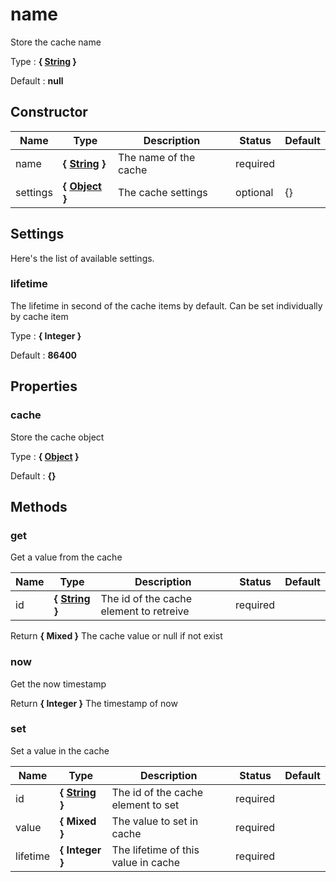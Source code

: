 # name

Store the cache name

Type : **{ [String](https://developer.mozilla.org/fr/docs/Web/JavaScript/Reference/Objets_globaux/String) }**

Default : **null**


## Constructor


Name  |  Type  |  Description  |  Status  |  Default
------------  |  ------------  |  ------------  |  ------------  |  ------------
name  |  **{ [String](https://developer.mozilla.org/fr/docs/Web/JavaScript/Reference/Objets_globaux/String) }**  |  The name of the cache  |  required  |
settings  |  **{ [Object](https://developer.mozilla.org/fr/docs/Web/JavaScript/Reference/Objets_globaux/Object) }**  |  The cache settings  |  optional  |  {}




## Settings

Here's the list of available settings.

### lifetime

The lifetime in second of the cache items by default. Can be set individually by cache item

Type : **{ Integer }**

Default : **86400**


## Properties


### cache

Store the cache object

Type : **{ [Object](https://developer.mozilla.org/fr/docs/Web/JavaScript/Reference/Objets_globaux/Object) }**

Default : **{}**


## Methods


### get

Get a value from the cache


Name  |  Type  |  Description  |  Status  |  Default
------------  |  ------------  |  ------------  |  ------------  |  ------------
id  |  **{ [String](https://developer.mozilla.org/fr/docs/Web/JavaScript/Reference/Objets_globaux/String) }**  |  The id of the cache element to retreive  |  required  |

Return **{ Mixed }** The cache value or null if not exist


### now

Get the now timestamp

Return **{ Integer }** The timestamp of now


### set

Set a value in the cache


Name  |  Type  |  Description  |  Status  |  Default
------------  |  ------------  |  ------------  |  ------------  |  ------------
id  |  **{ [String](https://developer.mozilla.org/fr/docs/Web/JavaScript/Reference/Objets_globaux/String) }**  |  The id of the cache element to set  |  required  |
value  |  **{ Mixed }**  |  The value to set in cache  |  required  |
lifetime  |  **{ Integer }**  |  The lifetime of this value in cache  |  required  |